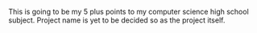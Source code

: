This is going to be my 5 plus points to my computer science high school subject.
Project name is yet to be decided so as the project itself.

